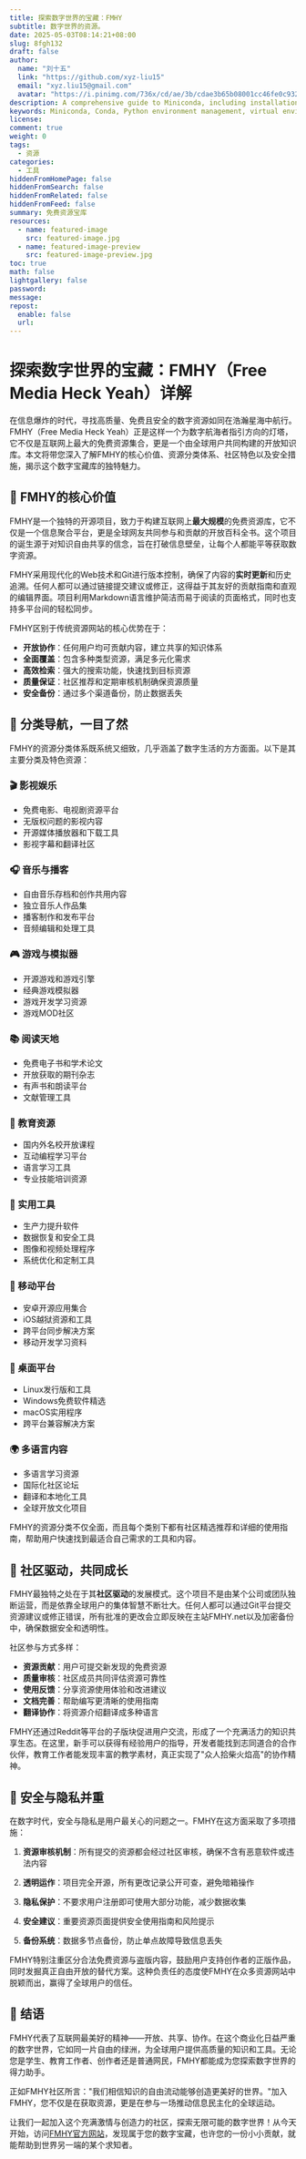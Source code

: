 ```yaml
---
title: 探索数字世界的宝藏：FMHY
subtitle: 数字世界的资源。
date: 2025-05-03T08:14:21+08:00
slug: 8fgh132
draft: false
author: 
  name: "刘十五"
  link: "https://github.com/xyz-liu15"
  email: "xyz.liu15@gmail.com"
  avatar: "https://i.pinimg.com/736x/cd/ae/3b/cdae3b65b08001cc46fe0c932e786ea1.jpg"
description: A comprehensive guide to Miniconda, including installation, configuration, environment management, and mirror settings
keywords: Miniconda, Conda, Python environment management, virtual environments
license:
comment: true
weight: 0
tags:
  - 资源
categories:
  - 工具
hiddenFromHomePage: false
hiddenFromSearch: false
hiddenFromRelated: false
hiddenFromFeed: false
summary: 免费资源宝库
resources:
  - name: featured-image
    src: featured-image.jpg
  - name: featured-image-preview
    src: featured-image-preview.jpg
toc: true
math: false
lightgallery: false
password:
message:
repost:
  enable: false
  url:
---
```

# 探索数字世界的宝藏：FMHY（Free Media Heck Yeah）详解

在信息爆炸的时代，寻找高质量、免费且安全的数字资源如同在浩瀚星海中航行。FMHY（Free Media Heck Yeah）正是这样一个为数字航海者指引方向的灯塔，它不仅是互联网上最大的免费资源集合，更是一个由全球用户共同构建的开放知识库。本文将带您深入了解FMHY的核心价值、资源分类体系、社区特色以及安全措施，揭示这个数字宝藏库的独特魅力。

## 🌟 FMHY的核心价值

FMHY是一个独特的开源项目，致力于构建互联网上**最大规模**的免费资源库，它不仅是一个信息聚合平台，更是全球网友共同参与和贡献的开放百科全书。这个项目的诞生源于对知识自由共享的信念，旨在打破信息壁垒，让每个人都能平等获取数字资源。

FMHY采用现代化的Web技术和Git进行版本控制，确保了内容的**实时更新**和历史追溯。任何人都可以通过链接提交建议或修正，这得益于其友好的贡献指南和直观的编辑界面。项目利用Markdown语言维护简洁而易于阅读的页面格式，同时也支持多平台间的轻松同步。

FMHY区别于传统资源网站的核心优势在于：
- **开放协作**：任何用户均可贡献内容，建立共享的知识体系
- **全面覆盖**：包含多种类型资源，满足多元化需求
- **高效检索**：强大的搜索功能，快速找到目标资源
- **质量保证**：社区推荐和定期审核机制确保资源质量
- **安全备份**：通过多个渠道备份，防止数据丢失

## 🧭 分类导航，一目了然

FMHY的资源分类体系既系统又细致，几乎涵盖了数字生活的方方面面。以下是其主要分类及特色资源：

### 🎬 影视娱乐
- 免费电影、电视剧资源平台
- 无版权问题的影视内容
- 开源媒体播放器和下载工具
- 影视字幕和翻译社区

### 🎧 音乐与播客
- 自由音乐存档和创作共用内容
- 独立音乐人作品集
- 播客制作和发布平台
- 音频编辑和处理工具

### 🎮 游戏与模拟器
- 开源游戏和游戏引擎
- 经典游戏模拟器
- 游戏开发学习资源
- 游戏MOD社区

### 📚 阅读天地
- 免费电子书和学术论文
- 开放获取的期刊杂志
- 有声书和朗读平台
- 文献管理工具

### 🧠 教育资源
- 国内外名校开放课程
- 互动编程学习平台
- 语言学习工具
- 专业技能培训资源

### 🔧 实用工具
- 生产力提升软件
- 数据恢复和安全工具
- 图像和视频处理程序
- 系统优化和定制工具

### 📱 移动平台
- 安卓开源应用集合
- iOS越狱资源和工具
- 跨平台同步解决方案
- 移动开发学习资料

### 🐧 桌面平台
- Linux发行版和工具
- Windows免费软件精选
- macOS实用程序
- 跨平台兼容解决方案

### 🌍 多语言内容
- 多语言学习资源
- 国际化社区论坛
- 翻译和本地化工具
- 全球开放文化项目

FMHY的资源分类不仅全面，而且每个类别下都有社区精选推荐和详细的使用指南，帮助用户快速找到最适合自己需求的工具和内容。

## 🤝 社区驱动，共同成长

FMHY最独特之处在于其**社区驱动**的发展模式。这个项目不是由某个公司或团队独断运营，而是依靠全球用户的集体智慧不断壮大。任何人都可以通过Git平台提交资源建议或修正错误，所有批准的更改会立即反映在主站FMHY.net以及加密备份中，确保数据安全和透明性。

社区参与方式多样：
- **资源贡献**：用户可提交新发现的免费资源
- **质量审核**：社区成员共同评估资源可靠性
- **使用反馈**：分享资源使用体验和改进建议
- **文档完善**：帮助编写更清晰的使用指南
- **翻译协作**：将资源介绍翻译成多种语言

FMHY还通过Reddit等平台的子版块促进用户交流，形成了一个充满活力的知识共享生态。在这里，新手可以获得有经验用户的指导，开发者能找到志同道合的合作伙伴，教育工作者能发现丰富的教学素材，真正实现了"众人拾柴火焰高"的协作精神。

## 🔐 安全与隐私并重

在数字时代，安全与隐私是用户最关心的问题之一。FMHY在这方面采取了多项措施：

1. **资源审核机制**：所有提交的资源都会经过社区审核，确保不含有恶意软件或违法内容

2. **透明运作**：项目完全开源，所有更改记录公开可查，避免暗箱操作

3. **隐私保护**：不要求用户注册即可使用大部分功能，减少数据收集

4. **安全建议**：重要资源页面提供安全使用指南和风险提示

5. **备份系统**：数据多节点备份，防止单点故障导致信息丢失

FMHY特别注重区分合法免费资源与盗版内容，鼓励用户支持创作者的正版作品，同时发掘真正自由开放的替代方案。这种负责任的态度使FMHY在众多资源网站中脱颖而出，赢得了全球用户的信任。

## 📝 结语

FMHY代表了互联网最美好的精神——开放、共享、协作。在这个商业化日益严重的数字世界，它如同一片自由的绿洲，为全球用户提供高质量的知识和工具。无论您是学生、教育工作者、创作者还是普通网民，FMHY都能成为您探索数字世界的得力助手。

正如FMHY社区所言："我们相信知识的自由流动能够创造更美好的世界。"加入FMHY，您不仅是在获取资源，更是在参与一场推动信息民主化的全球运动。

让我们一起加入这个充满激情与创造力的社区，探索无限可能的数字世界！从今天开始，访问[FMHY官方网站](https://fmhy.net/)，发现属于您的数字宝藏，也许您的一份小小贡献，就能帮助到世界另一端的某个求知者。